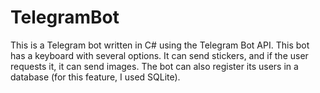 # TelegramBot
This is a Telegram bot written in C# using the Telegram Bot API. This bot has a keyboard with several options. It can send stickers, and if the user requests it, it can send images. The bot can also register its users in a database (for this feature, I used SQLite).
